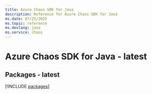 ```yaml
---
title: Azure Chaos SDK for Java
description: Reference for Azure Chaos SDK for Java
ms.date: 07/25/2025
ms.topic: reference
ms.devlang: java
ms.service: chaos
---
```

# Azure Chaos SDK for Java - latest
## Packages - latest
[!INCLUDE [packages](chaos-index.md)]